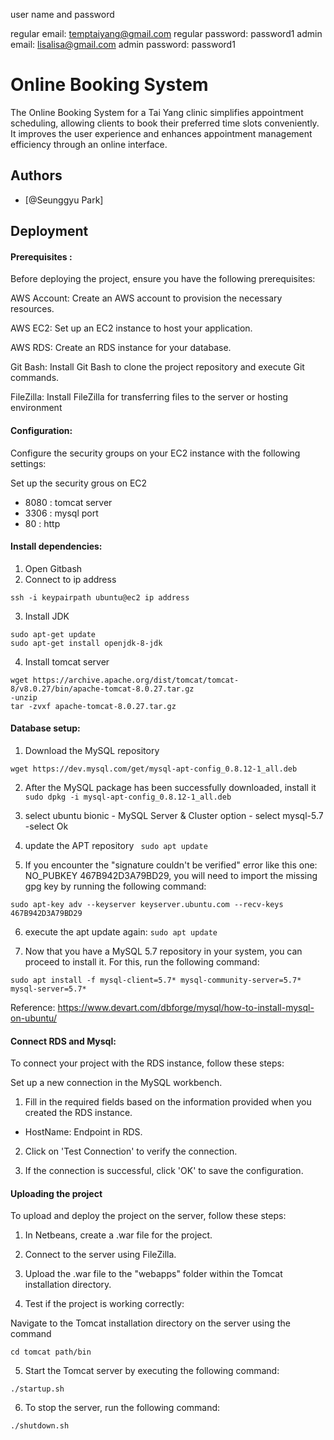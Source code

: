 
user name and password  

regular email: temptaiyang@gmail.com 
regular password: password1
admin email: lisalisa@gmail.com
admin password: password1

# Online Booking System

The Online Booking System for a Tai Yang clinic simplifies appointment scheduling, allowing clients to book their preferred time slots conveniently. It improves the user experience and enhances appointment management efficiency through an online interface.


## Authors

- [@Seunggyu Park]



## Deployment

#### Prerequisites : 

Before deploying the project, ensure you have the following prerequisites:

AWS Account: Create an AWS account to provision the necessary resources. 

AWS EC2: Set up an EC2 instance to host your application.

AWS RDS: Create an RDS instance for your database.

Git Bash: Install Git Bash to clone the project repository and execute Git commands.

FileZilla: Install FileZilla for transferring files to the server or hosting environment



#### Configuration: 

Configure the security groups on your EC2 instance with the following settings:

Set up the security grous on EC2
- 8080 : tomcat server 
- 3306 : mysql port
- 80 : http



#### Install dependencies:

1. Open Gitbash
2. Connect to ip address

``` ssh -i keypairpath ubuntu@ec2 ip address ```

3. Install JDK

``` 
sudo apt-get update
sudo apt-get install openjdk-8-jdk 
```

4. Install tomcat server 

```
wget https://archive.apache.org/dist/tomcat/tomcat-8/v8.0.27/bin/apache-tomcat-8.0.27.tar.gz
-unzip
tar -zvxf apache-tomcat-8.0.27.tar.gz
```



#### Database setup:

1) Download the MySQL repository

``` wget https://dev.mysql.com/get/mysql-apt-config_0.8.12-1_all.deb ```

2) After the MySQL package has been successfully downloaded, install it
``` sudo dpkg -i mysql-apt-config_0.8.12-1_all.deb ```

3) select ubuntu bionic -  MySQL Server & Cluster option - select mysql-5.7 -select Ok

4) update the APT repository
``` sudo apt update```

5) If you encounter the "signature couldn't be verified" error like this one: NO_PUBKEY 467B942D3A79BD29, you will need to import the missing gpg key by running the following command:

``` sudo apt-key adv --keyserver keyserver.ubuntu.com --recv-keys 467B942D3A79BD29 ```

6) execute the apt update again:
``` sudo apt update ```

7) Now that you have a MySQL 5.7 repository in your system, you can proceed to install it. For this, run the following command:

``` sudo apt install -f mysql-client=5.7* mysql-community-server=5.7* mysql-server=5.7* ``` 

Reference: https://www.devart.com/dbforge/mysql/how-to-install-mysql-on-ubuntu/ 



#### Connect RDS and Mysql:

To connect your project with the RDS instance, follow these steps:

Set up a new connection in the MySQL workbench.

1. Fill in the required fields based on the information provided when you created the RDS instance.
- HostName: Endpoint in RDS.

2. Click on 'Test Connection' to verify the connection.

3. If the connection is successful, click 'OK' to save the configuration.




#### Uploading the project 

To upload and deploy the project on the server, follow these steps:

1. In Netbeans, create a .war file for the project.

2. Connect to the server using FileZilla.

3. Upload the .war file to the "webapps" folder within the Tomcat installation directory.

4. Test if the project is working correctly:

Navigate to the Tomcat installation directory on the server using the command

``` cd tomcat path/bin ```

5. Start the Tomcat server by executing the following command:

``` ./startup.sh ``` 

6. To stop the server, run the following command:

``` ./shutdown.sh  ```






